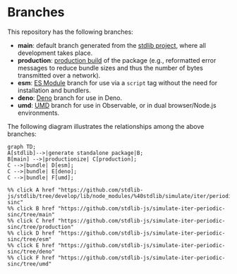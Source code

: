 <!--

@license Apache-2.0

Copyright (c) 2022 The Stdlib Authors.

Licensed under the Apache License, Version 2.0 (the "License");
you may not use this file except in compliance with the License.
You may obtain a copy of the License at

    http://www.apache.org/licenses/LICENSE-2.0

Unless required by applicable law or agreed to in writing, software
distributed under the License is distributed on an "AS IS" BASIS,
WITHOUT WARRANTIES OR CONDITIONS OF ANY KIND, either express or implied.
See the License for the specific language governing permissions and
limitations under the License.

-->

# Branches

This repository has the following branches:

-   **main**: default branch generated from the [stdlib project][stdlib-url], where all development takes place.
-   **production**: [production build][production-url] of the package (e.g., reformatted error messages to reduce bundle sizes and thus the number of bytes transmitted over a network).
-   **esm**: [ES Module][esm-url] branch for use via a `script` tag without the need for installation and bundlers.
-   **deno**: [Deno][deno-url] branch for use in Deno.
-   **umd**: [UMD][umd-url] branch for use in Observable, or in dual browser/Node.js environments.

The following diagram illustrates the relationships among the above branches:

```mermaid
graph TD;
A[stdlib]-->|generate standalone package|B;
B[main] -->|productionize| C[production];
C -->|bundle| D[esm];
C -->|bundle| E[deno];
C -->|bundle| F[umd];

%% click A href "https://github.com/stdlib-js/stdlib/tree/develop/lib/node_modules/%40stdlib/simulate/iter/periodic-sinc"
%% click B href "https://github.com/stdlib-js/simulate-iter-periodic-sinc/tree/main"
%% click C href "https://github.com/stdlib-js/simulate-iter-periodic-sinc/tree/production"
%% click D href "https://github.com/stdlib-js/simulate-iter-periodic-sinc/tree/esm"
%% click E href "https://github.com/stdlib-js/simulate-iter-periodic-sinc/tree/deno"
%% click F href "https://github.com/stdlib-js/simulate-iter-periodic-sinc/tree/umd"
```

[stdlib-url]: https://github.com/stdlib-js/stdlib/tree/develop/lib/node_modules/%40stdlib/simulate/iter/periodic-sinc
[production-url]: https://github.com/stdlib-js/simulate-iter-periodic-sinc/tree/production
[deno-url]: https://github.com/stdlib-js/simulate-iter-periodic-sinc/tree/deno
[umd-url]: https://github.com/stdlib-js/simulate-iter-periodic-sinc/tree/umd
[esm-url]: https://github.com/stdlib-js/simulate-iter-periodic-sinc/tree/esm